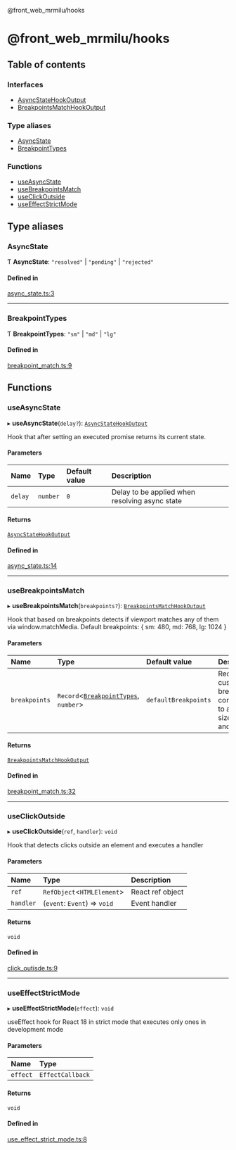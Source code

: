 @front_web_mrmilu/hooks

# @front_web_mrmilu/hooks

## Table of contents

### Interfaces

- [AsyncStateHookOutput](interfaces/AsyncStateHookOutput.md)
- [BreakpointsMatchHookOutput](interfaces/BreakpointsMatchHookOutput.md)

### Type aliases

- [AsyncState](Hooks.md#asyncstate)
- [BreakpointTypes](Hooks.md#breakpointtypes)

### Functions

- [useAsyncState](Hooks.md#useasyncstate)
- [useBreakpointsMatch](Hooks.md#usebreakpointsmatch)
- [useClickOutside](Hooks.md#useclickoutside)
- [useEffectStrictMode](Hooks.md#useeffectstrictmode)

## Type aliases

### AsyncState

Ƭ **AsyncState**: ``"resolved"`` \| ``"pending"`` \| ``"rejected"``

#### Defined in

[async_state.ts:3](https://github.com/mrmilu/front_web_mrmilu/blob/a26d51a/packages/hooks/src/async_state.ts#L3)

___

### BreakpointTypes

Ƭ **BreakpointTypes**: ``"sm"`` \| ``"md"`` \| ``"lg"``

#### Defined in

[breakpoint_match.ts:9](https://github.com/mrmilu/front_web_mrmilu/blob/a26d51a/packages/hooks/src/breakpoint_match.ts#L9)

## Functions

### useAsyncState

▸ **useAsyncState**(`delay?`): [`AsyncStateHookOutput`](interfaces/AsyncStateHookOutput.md)

Hook that after setting an executed promise returns its current state.

#### Parameters

| Name | Type | Default value | Description |
| :------ | :------ | :------ | :------ |
| `delay` | `number` | `0` | Delay to be applied when resolving async state |

#### Returns

[`AsyncStateHookOutput`](interfaces/AsyncStateHookOutput.md)

#### Defined in

[async_state.ts:14](https://github.com/mrmilu/front_web_mrmilu/blob/a26d51a/packages/hooks/src/async_state.ts#L14)

___

### useBreakpointsMatch

▸ **useBreakpointsMatch**(`breakpoints?`): [`BreakpointsMatchHookOutput`](interfaces/BreakpointsMatchHookOutput.md)

Hook that based on breakpoints detects if viewport matches any of them via window.matchMedia.
Default breakpoints: {
  sm: 480,
  md: 768,
  lg: 1024
}

#### Parameters

| Name | Type | Default value | Description |
| :------ | :------ | :------ | :------ |
| `breakpoints` | `Record`<[`BreakpointTypes`](Hooks.md#breakpointtypes), `number`\> | `defaultBreakpoints` | Record of custom breakpoints corresponding to a set of sizes: sm, md and lg. |

#### Returns

[`BreakpointsMatchHookOutput`](interfaces/BreakpointsMatchHookOutput.md)

#### Defined in

[breakpoint_match.ts:32](https://github.com/mrmilu/front_web_mrmilu/blob/a26d51a/packages/hooks/src/breakpoint_match.ts#L32)

___

### useClickOutside

▸ **useClickOutside**(`ref`, `handler`): `void`

Hook that detects clicks outside an element and executes a handler

#### Parameters

| Name | Type | Description |
| :------ | :------ | :------ |
| `ref` | `RefObject`<`HTMLElement`\> | React ref object |
| `handler` | (`event`: `Event`) => `void` | Event handler |

#### Returns

`void`

#### Defined in

[click_outisde.ts:9](https://github.com/mrmilu/front_web_mrmilu/blob/a26d51a/packages/hooks/src/click_outisde.ts#L9)

___

### useEffectStrictMode

▸ **useEffectStrictMode**(`effect`): `void`

useEffect hook for React 18 in strict mode that executes only ones in development mode

#### Parameters

| Name | Type |
| :------ | :------ |
| `effect` | `EffectCallback` |

#### Returns

`void`

#### Defined in

[use_effect_strict_mode.ts:8](https://github.com/mrmilu/front_web_mrmilu/blob/a26d51a/packages/hooks/src/use_effect_strict_mode.ts#L8)
